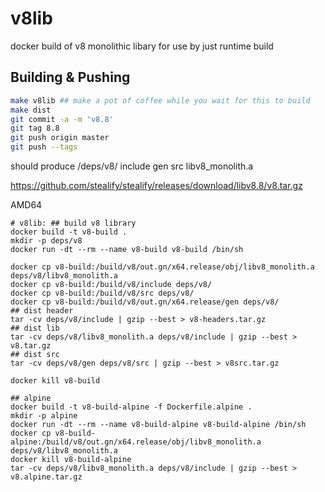 # v8lib 

docker build of v8 monolithic libary for use by just runtime build

## Building & Pushing
```bash
make v8lib ## make a pot of coffee while you wait for this to build
make dist
git commit -a -m 'v8.8'
git tag 8.8
git push origin master
git push --tags
```

should produce
/deps/v8/
  include
  gen
  src
libv8_monolith.a

https://github.com/stealify/stealify/releases/download/libv8.8/v8.tar.gz


AMD64
```
# v8lib: ## build v8 library
docker build -t v8-build .
mkdir -p deps/v8
docker run -dt --rm --name v8-build v8-build /bin/sh

docker cp v8-build:/build/v8/out.gn/x64.release/obj/libv8_monolith.a deps/v8/libv8_monolith.a
docker cp v8-build:/build/v8/include deps/v8/
docker cp v8-build:/build/v8/src deps/v8/
docker cp v8-build:/build/v8/out.gn/x64.release/gen deps/v8/
## dist header
tar -cv deps/v8/include | gzip --best > v8-headers.tar.gz
## dist lib
tar -cv deps/v8/libv8_monolith.a deps/v8/include | gzip --best > v8.tar.gz
## dist src
tar -cv deps/v8/gen deps/v8/src | gzip --best > v8src.tar.gz

docker kill v8-build

## alpine
docker build -t v8-build-alpine -f Dockerfile.alpine .
mkdir -p alpine
docker run -dt --rm --name v8-build-alpine v8-build-alpine /bin/sh
docker cp v8-build-alpine:/build/v8/out.gn/x64.release/obj/libv8_monolith.a deps/v8/libv8_monolith.a
docker kill v8-build-alpine
tar -cv deps/v8/libv8_monolith.a deps/v8/include | gzip --best > v8.alpine.tar.gz
```




